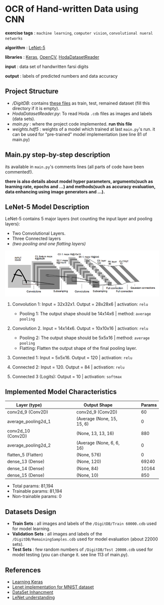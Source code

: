 OCR of Hand-written Data using CNN
====================
**exercise tags** : `machine learning`, `computer vision`, `convolutional nueral networks`

**algorithm** : [LeNet-5](http://yann.lecun.com/exdb/lenet/)

**libraries** : [Keras](https://keras.io/), [OpenCV](https://docs.opencv.org/3.4/d5/d26/tutorial_py_knn_understanding.html), [HodaDatasetReader](https://github.com/amir-saniyan/HodaDatasetReader)

**input** : data set of handwritten farsi digits

**output** : labels of predicted numbers and data accuracy

Project Structure
--------------------
* _/DigitDB_: contains [these files](https://github.com/amir-saniyan/HodaDatasetReader/tree/master/DigitDB) as train, test, remained dataset (fill this directory if it is empty).
* _HodaDatasetReader.py_: To read Hoda `.cdb` files as images and labels (data sets).
* _main.py_ : where the project code implemented. **run this file**
* _weights.hdf5_ : weights of a model which trained at last `main.py`'s run. it can be used for "pre-trained" model implementation (see line 81 of main.py)

Main.py step-by-step description
--------------------
its available in `main.py`'s comments lines (all parts of code have been commented!).

**there is also details about model hyper parameters, arguments(such as learning rate, epochs and ...) and methods(such as accuracy evaluation, data enhancing using image generators and ...).**

LeNet-5 Model Description
--------------------
LeNet-5 contains 5 major layers (not counting the input layer and pooling layers):
* Two Convolutional Layers.
* Three Connected layers
* _(two pooling and one flatting layers)_

![LeNet-5 layers](./model.png "LeNet-5 layers")

1. Convolution 1: Input = 32x32x1. Output = 28x28x6 | activation: `relu`
    * Pooling 1: The output shape should be 14x14x6 | method: `average pooling`
2. Convolution 2. Input = 14x14x6. Output = 10x10x16 | activation: `relu`
    * Pooling 2: The output shape should be 5x5x16 | method: `average pooling`
    * Flatting: Flatten the output shape of the final pooling layer.

3. Connected 1: Input = 5x5x16. Output = 120 | activation: `relu`
4. Connected 2: Input = 120. Output = 84 | activation: `relu`
5. Connected 3 (Logits): Output = 10 | activation: `softmax`

Implemented Model Characteristics
--------------------
Layer (type) |  |  |  |  |  | Output Shape |  |  |  |  | Params
--- | --- | --- | --- |--- |--- |--- |--- |--- |--- |--- |---
conv2d_9 (Conv2D)  |  |  |  |  |  | conv2d_9 (Conv2D)  |  |  |  |  | 60
average_pooling2d_1  |  |  |  |  |  | (Average (None, 15, 15, 6)  |  |  |  |  | 0
conv2d_10 (Conv2D)  |  |  |  |  |  | (None, 13, 13, 16)  |  |  |  |  | 880
average_pooling2d_2  |  |  |  |  |  | (Average (None, 6, 6, 16)  |  |  |  |  | 0
flatten_5 (Flatten)  |  |  |  |  |  | (None, 576) |  |  |  |  | 0
dense_13 (Dense)  |  |  |  |  |  | (None, 120) |  |  |  |  | 69240
dense_14 (Dense)  |  |  |  |  |  | (None, 84) |  |  |  |  | 10164
dense_15 (Dense)  |  |  |  |  |  | (None, 10) |  |  |  |  | 850

* Total params: 81,194
* Trainable params: 81,194
* Non-trainable params: 0

Datasets Design
-------------------
* **Train Sets** : all images and labels of the `/DigitDB/Train 60000.cdb` used for model learning.
* **Validation Sets** : all images and labels of the `/DigitDB/RemainingSamples.cdb` used for model evaluation (about 22000 sets).
* **Test Sets** : few random numbers of `/DigitDB/Test 20000.cdb` used for model testing (you can change it. see line 113 of main.py).

References
-------------------
* [Learning Keras](https://www.pyimagesearch.com/2018/09/10/keras-tutorial-how-to-get-started-with-keras-deep-learning-and-python/)
* [Lenet implementation for MNIST dataset](https://www.pyimagesearch.com/2016/08/01/lenet-convolutional-neural-network-in-python/)
* [DataSet Inhancment](https://www.pyimagesearch.com/2018/12/24/how-to-use-keras-fit-and-fit_generator-a-hands-on-tutorial/)
* [LeNet understanding](https://medium.com/@mgazar/lenet-5-in-9-lines-of-code-using-keras-ac99294c8086)